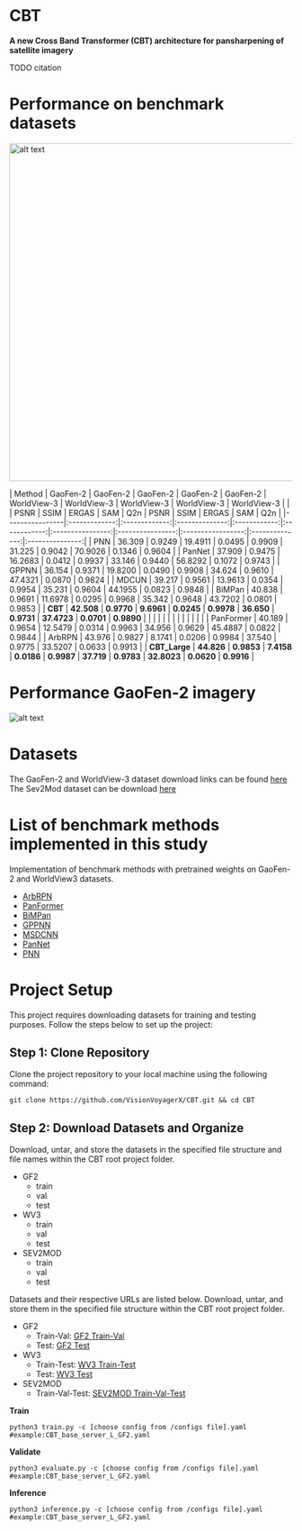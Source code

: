 # CBT

**A new Cross Band Transformer (CBT) architecture for pansharpening of satellite imagery**

TODO citation


# Performance on benchmark datasets


<img src="https://github.com/nickdndndn/CBT/blob/main/Images/comparison.png?raw=true" alt="alt text" width=600>


| Method         | GaoFen-2 | GaoFen-2  | GaoFen-2 | GaoFen-2 | GaoFen-2 | WorldView-3 | WorldView-3 | WorldView-3 | WorldView-3 | WorldView-3 |
|                |   PSNR   | SSIM      | ERGAS    |  SAM     |  Q2n     |  PSNR       | SSIM        |  ERGAS      |  SAM        |  Q2n        |
|----------------|:-------------:|:-------------:|:--------------:|:------------:|:------------:|:----------------:|:----------------:|:-----------------:|:--------------:|:---------------:|
| PNN            | 36.309        | 0.9249        | 19.4911        | 0.0495       | 0.9909       | 31.225           | 0.9042           | 70.9026           | 0.1346         | 0.9604          |
| PanNet         | 37.909        | 0.9475        | 16.2683        | 0.0412       | 0.9937       | 33.146           | 0.9440           | 56.8292           | 0.1072         | 0.9743          |
| GPPNN          | 36.154        | 0.9371        | 19.8200        | 0.0490       | 0.9908       | 34.624           | 0.9610           | 47.4321           | 0.0870         | 0.9824          |
| MDCUN          | 39.217        | 0.9561        | 13.9613        | 0.0354       | 0.9954       | 35.231           | 0.9604           | 44.1955           | 0.0823         | 0.9848          |
| BiMPan         | 40.838        | 0.9691        | 11.6978        | 0.0295       | 0.9968       | 35.342           | 0.9648           | 43.7202           | 0.0801         | 0.9853          |
| **CBT**        | **42.508**    | **0.9770**    | **9.6961**     | **0.0245**   | **0.9978**   | **36.650**       | **0.9731**       | **37.4723**       | **0.0701**     | **0.9890**      |
|                |               |               |                |              |              |                  |                  |                   |                |                 |
| PanFormer      | 40.189        | 0.9654        | 12.5479        | 0.0314       | 0.9963       | 34.956           | 0.9629           | 45.4887           | 0.0822         | 0.9844          |
| ArbRPN         | 43.976        | 0.9827        | 8.1741         | 0.0206       | 0.9984       | 37.540           | 0.9775           | 33.5207           | 0.0633         | 0.9913          |
| **CBT_Large**  | **44.826**    | **0.9853**    | **7.4158**     | **0.0186**   | **0.9987**   | **37.719**       | **0.9783**       | **32.8023**       | **0.0620**     | **0.9916**      |


# Performance GaoFen-2 imagery

![alt text](https://github.com/nickdndndn/CBT/blob/main/Images/visualization.png?raw=true)

# Datasets

The GaoFen-2 and WorldView-3 dataset download links can be found [here](https://github.com/liangjiandeng/PanCollection)
The Sev2Mod dataset can be download [here](https://zenodo.org/records/8360458)

# List of benchmark methods implemented in this study

 Implementation of benchmark methods with pretrained weights on GaoFen-2 and WorldView3 datasets.
 
- [ArbRPN](https://github.com/VisionVoyagerX/ArbRPN)
- [PanFormer](https://github.com/VisionVoyagerX/PanFormer)
- [BiMPan](https://github.com/VisionVoyagerX/BiMPan)
- [GPPNN](https://github.com/VisionVoyagerX/GPPNN)
- [MSDCNN](https://github.com/VisionVoyagerX/MDCUN)
- [PanNet](https://github.com/VisionVoyagerX/PanNet)
- [PNN](https://github.com/VisionVoyagerX/PNN)

# Project Setup

This project requires downloading datasets for training and testing purposes. Follow the steps below to set up the project:

## Step 1: Clone Repository

Clone the project repository to your local machine using the following command:

```
git clone https://github.com/VisionVoyagerX/CBT.git && cd CBT
```

## Step 2: Download Datasets and Organize

Download, untar, and store the datasets in the specified file structure and file names within the CBT root project folder.

- GF2
    - train
    - val
    - test
- WV3
    - train
    - val
    - test
- SEV2MOD
    - train
    - val
    - test

Datasets and their respective URLs are listed below. Download, untar, and store them in the specified file structure within the CBT root project folder.

- GF2
    - Train-Val: [GF2 Train-Val](https://drive.google.com/drive/folders/1gNV7BlGy06ee0BqgxBfFMNnfzGrPTA9K)
    - Test: [GF2 Test](https://drive.google.com/drive/folders/1g4f2NElV7By2gWhCavrDaglzCxiDT6CP)
- WV3
    - Train-Test: [WV3 Train-Test](https://drive.google.com/drive/folders/1CHs49xius3zH3PIrAxAkbNfKEy82_fMb)
    - Test: [WV3 Test](https://drive.google.com/drive/folders/1EYjaAxTheNPvukvifKXMq8m_dJ-8qz8G)
- SEV2MOD
    - Train-Val-Test: [SEV2MOD Train-Val-Test](https://zenodo.org/records/8360458)

**Train**

`
python3 train.py -c [choose config from /configs file].yaml #example:CBT_base_server_L_GF2.yaml
`

**Validate**

`
python3 evaluate.py -c [choose config from /configs file].yaml #example:CBT_base_server_L_GF2.yaml
`

**Inference**

`
python3 inference.py -c [choose config from /configs file].yaml #example:CBT_base_server_L_GF2.yaml
`
